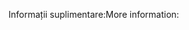 <span data-ttu-id="69b5f-101">Informații suplimentare:</span><span class="sxs-lookup"><span data-stu-id="69b5f-101">More information:</span></span>